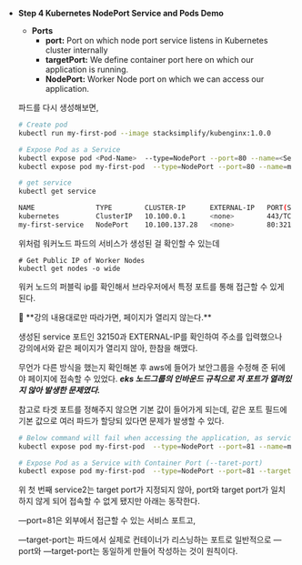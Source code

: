 - **Step 4 Kubernetes NodePort Service and Pods Demo**
    
    
    - **Ports**
        - **port:** Port on which node port service listens in Kubernetes cluster internally
        - **targetPort:** We define container port here on which our application is running.
        - **NodePort:** Worker Node port on which we can access our application.
    
    파드를 다시 생성해보면,
    
    ```bash
    # Create pod
    kubectl run my-first-pod --image stacksimplify/kubenginx:1.0.0
    
    # Expose Pod as a Service
    kubectl expose pod <Pod-Name>  --type=NodePort --port=80 --name=<Service-Name>
    kubectl expose pod my-first-pod  --type=NodePort --port=80 --name=my-first-service
    
    # get service
    kubectl get service
    
    NAME               TYPE        CLUSTER-IP      EXTERNAL-IP   PORT(S)        AGE
    kubernetes         ClusterIP   10.100.0.1      <none>        443/TCP        58m
    my-first-service   NodePort    10.100.137.28   <none>        80:32150/TCP   15s
    ```
    
    위처럼 워커노드 파드의 서비스가 생성된 걸 확인할 수 있는데
    
    ```
    # Get Public IP of Worker Nodes
    kubectl get nodes -o wide
    ```
    
    워커 노드의 퍼블릭 ip를 확인해서 브라우저에서 특정 포트를 통해 접근할 수 있게 된다.
    
    <aside>
    🚫 **강의 내용대로만 따라가면, 페이지가 열리지 않는다.**
    
    </aside>
    
    생성된 service 포트인 32150과 EXTERNAL-IP를 확인하여 주소를 입력했으나 강의에서와 같은 페이지가 열리지 않아, 한참을 해맸다.
    
    무언가 다른 방식을 했는지 확인해본 후 aws에 들어가 보안그룹을 수정해 준 뒤에야 페이지에 접속할 수 있었다. ***eks 노드그룹의 인바운드 규칙으로 저 포트가 열려있지 않아 발생한 문제였다.***
    
    참고로 타겟 포트를 정해주지 않으면 기본 값이 들어가게 되는데, 같은 포트 필드에 기본 값으로 여러 파드가 할당되 있다면 문제가 발생할 수 있다.
    
    ```bash
    # Below command will fail when accessing the application, as service port (81) and container port (80) are different
    kubectl expose pod my-first-pod  --type=NodePort --port=81 --name=my-first-service2     
    
    # Expose Pod as a Service with Container Port (--taret-port)
    kubectl expose pod my-first-pod  --type=NodePort --port=81 --target-port=80 --name=my-first-service3
    ```
    
    위 첫 번째 service2는 target port가 지정되지 않아, port와 target port가 일치하지 않게 되어 접속할 수 없게 됐지만 아래는 동작한다.
    
    —port=81은 외부에서 접근할 수 있는 서비스 포트고,
    
    —target-port는 파드에서 실제로 컨테이너가 리스닝하는 포트로 일반적으로 —port와 —target-port는 동일하게 만들어 작성하는 것이 원칙이다.